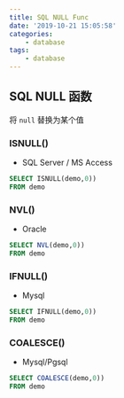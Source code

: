 ```yaml
---
title: SQL NULL Func
date: '2019-10-21 15:05:58'
categories:
    - database
tags: 
    - database
---
```


## SQL NULL 函数

将 `null` 替换为某个值

### ISNULL()

* SQL Server / MS Access

```sql
SELECT ISNULL(demo,0))
FROM demo
```

### NVL()

* Oracle

```sql
SELECT NVL(demo,0))
FROM demo
```

### IFNULL()

* Mysql

```sql
SELECT IFNULL(demo,0))
FROM demo
```

### COALESCE()

* Mysql/Pgsql

```sql
SELECT COALESCE(demo,0))
FROM demo
```
